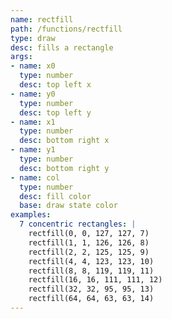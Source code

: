 ```yaml
---
name: rectfill
path: /functions/rectfill
type: draw
desc: fills a rectangle
args:
- name: x0
  type: number
  desc: top left x
- name: y0
  type: number
  desc: top left y
- name: x1
  type: number
  desc: bottom right x
- name: y1
  type: number
  desc: bottom right y
- name: col
  type: number
  desc: fill color
  base: draw state color
examples:
  7 concentric rectangles: |
    rectfill(0, 0, 127, 127, 7)
    rectfill(1, 1, 126, 126, 8)
    rectfill(2, 2, 125, 125, 9)
    rectfill(4, 4, 123, 123, 10)
    rectfill(8, 8, 119, 119, 11)
    rectfill(16, 16, 111, 111, 12)
    rectfill(32, 32, 95, 95, 13)
    rectfill(64, 64, 63, 63, 14)
---
```


